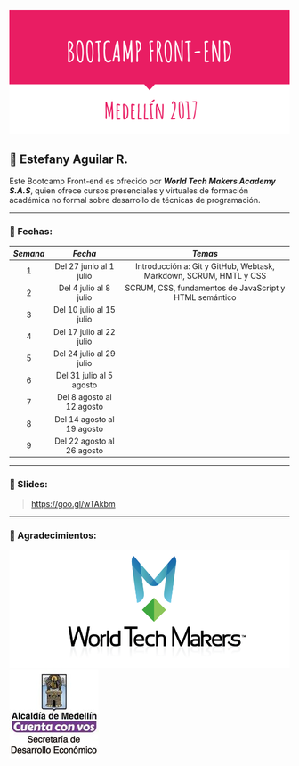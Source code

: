 ![Imagen 1][1]
## 👩 Estefany Aguilar R.



Este Bootcamp Front-end es ofrecido por ___World Tech Makers Academy S.A.S___, quien ofrece cursos presenciales y virtuales de formación académica no formal sobre desarrollo de técnicas de programación.

------

### 📆 Fechas:

___Semana___ | ___Fecha___ | ___Temas___
:--: | :--: | :--:
1 | Del 27 junio al 1 julio | Introducción a: Git y GitHub, Webtask, Markdown, SCRUM, HMTL y CSS
2 | Del 4 julio al 8 julio | SCRUM, CSS, fundamentos de JavaScript y HTML semántico
3 | Del 10 julio al 15 julio |
4 | Del 17 julio al 22 julio |
5 | Del 24 julio al 29 julio |
6 | Del 31 julio al 5 agosto |
7 | Del 8 agosto al 12 agosto |
8 | Del 14 agosto al 19 agosto |
9 | Del 22 agosto al 26 agosto |

------

### 💜 Slides:

> <https://goo.gl/wTAkbm>

------

### 👏 Agradecimientos:

![Imagen 1][2]  ![Imagen 2][3]

 [1]: ./bootcamp.png
 [2]: ./img/WTM.png
 [3]: ./img/Alcaldía_SDE.jpg
